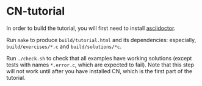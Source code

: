 # CN-tutorial

In order to build the tutorial, you will first need to install [asciidoctor](https://asciidoctor.org/).

Run `make` to produce `build/tutorial.html` and its dependencies: especially, `build/exercises/*.c` and `build/solutions/*c`.

Run `./check.sh` to check that all examples have working solutions (except tests with names `*.error.c`, which are expected to fail). Note that this step will not work until after you have installed CN, which is the first part of the tutorial.
